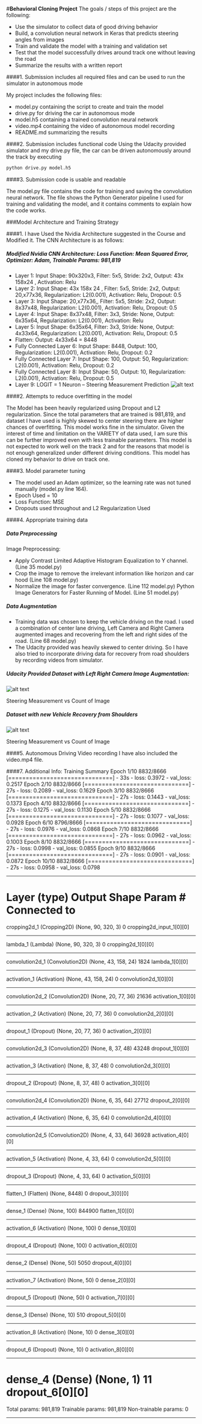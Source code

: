 #**Behavioral Cloning Project** 
The goals / steps of this project are the following:
* Use the simulator to collect data of good driving behavior
* Build, a convolution neural network in Keras that predicts steering angles from images
* Train and validate the model with a training and validation set
* Test that the model successfully drives around track one without leaving the road
* Summarize the results with a written report


[//]: # (Image References)

[image1]: ./examples/P3_Architecture.png "CNN Architecture Visualization"
[image2]: ./examples/Udacity_Dataset_Visualization.JPG "Udacity Provided Dataset with Left and Right Image Augmentation"
[image3]: ./examples/Augmented_Dataset_Visualization.JPG "Dataset with new Vehicle Recovery from Shoulders"


####1. Submission includes all required files and can be used to run the simulator in autonomous mode

My project includes the following files:
* model.py containing the script to create and train the model
* drive.py for driving the car in autonomous mode
* model.h5 containing a trained convolution neural network 
* video.mp4 containing the video of autonomous model recording
* README.md summarizing the results

####2. Submission includes functional code
Using the Udacity provided simulator and my drive.py file, the car can be driven autonomously around the track by executing 
```sh
python drive.py model.h5
```

####3. Submission code is usable and readable

The model.py file contains the code for training and saving the convolution neural network. The file shows the Python Generator pipeline I used for training and validating the model, and it contains comments to explain how the code works.

###Model Architecture and Training Strategy

####1. I have Used the Nvidia Architecture suggested in the Course and Modified it. The CNN Architecture is as follows:

##### Modified Nvidia CNN Architecture:  Loss Function: Mean Squared Error, Optimizer: Adam, Trainable Params: 981,819
* Layer 1:  Input Shape: 90x320x3, Filter: 5x5, Stride: 2x2, Output: 43x 158x24 , Activation: Relu
* Layer 2:  Input Shape: 43x 158x 24 , Filter: 5x5, Stride: 2x2, Output: 20,x77x36, Regularization: L2(0.001), Activation: Relu, Dropout: 0.5
* Layer 3:  Input Shape: 20,x77x36,, Filter: 5x5, Stride: 2x2, Output: 8x37x48, Regularization: L2(0.001), Activation: Relu, Dropout: 0.5
* Layer 4:  Input Shape: 8x37x48, Filter: 3x3, Stride: None, Output: 6x35x64, Regularization: L2(0.001), Activation: Relu
* Layer 5:  Input Shape: 6x35x64, Filter: 3x3, Stride: None, Output: 4x33x64, Regularization: L2(0.001), Activation: Relu, Dropout: 0.5
* Flatten: Output: 4x33x64 = 8448
* Fully Connected Layer 6:  Input Shape: 8448,  Output: 100, Regularization: L2(0.001), Activation: Relu, Dropout: 0.2
* Fully Connected Layer 7:  Input Shape: 100, Output: 50, Regularization: L2(0.001), Activation: Relu, Dropout: 0.2
* Fully Connected Layer 8:  Input Shape: 50, Output: 10, Regularization: L2(0.001), Activation: Relu, Dropout: 0.5
* Layer 9:  LOGIT = 1 Neuron – Steering Measurement Prediction
![alt text][image1]

####2. Attempts to reduce overfitting in the model

The Model has been heavily regularized using Dropout and L2 regularization. Since the total parameters that are trained is 981,819, and dataset I have used is highly skewed to center steering there are higher chances of overfitting. 
This model works fine in the simulator. Given the interest of time and limitation on the VARIETY of data used, I am sure this can be further improved even with less trainable parameters. This model is not expected to work well on the track 2 and for the reasons that model is not enough generalized under different driving conditions. This model has cloned my behavior to drive on track one. 

####3. Model parameter tuning

* The model used an Adam optimizer, so the learning rate was not tuned manually (model.py line 164).
* Epoch Used = 10
* Loss Function: MSE
* Dropouts used throughout and L2 Regularization Used

####4. Appropriate training data

##### Data Preprocessing
Image Preprocessing:
-	Apply Contrast Limited Adaptive Histogram Equalization to Y channel. (Line 35 model.py)
-	Crop the image to remove the irrelevant information like horizon and car hood (Line 108 model.py)
-	Normalize the image for faster convergence. (Line 112 model.py)
Python Image Generators for Faster Running of Model. (Line 51 model.py)

##### Data Augmentation
* Training data was chosen to keep the vehicle driving on the road. I used a combination of center lane driving, Left Camera and Right Camera augmented images and recovering from the left and right sides of the road. (Line 68 model.py)
* The Udacity provided was heavily skewed to center driving. So I have also tried to incorporate driving data for recovery from road shoulders by recording videos from simulator.

##### Udacity Provided Dataset with Left Right Camera Image Augmentation:
![alt text][image2]

Steering Measurement vs Count of Image

##### Dataset with new Vehicle Recovery from Shoulders
![alt text][image3]

Steering Measurement vs Count of Image

####5. Autonomous Driving Video recording
I have also included the video.mp4 file.

####7. Additional Info:  Training Summary
Epoch 1/10
8832/8666 [==============================] - 33s - loss: 0.3972 - val_loss: 0.2517
Epoch 2/10
8832/8666 [==============================] - 27s - loss: 0.2089 - val_loss: 0.1629
Epoch 3/10
8832/8666 [==============================] - 27s - loss: 0.1443 - val_loss: 0.1373
Epoch 4/10
8832/8666 [==============================] - 27s - loss: 0.1275 - val_loss: 0.1130
Epoch 5/10
8832/8666 [==============================] - 27s - loss: 0.1077 - val_loss: 0.0928
Epoch 6/10
8796/8666 [==============================] - 27s - loss: 0.0976 - val_loss: 0.0868
Epoch 7/10
8832/8666 [==============================] - 27s - loss: 0.0962 - val_loss: 0.1003
Epoch 8/10
8832/8666 [==============================] - 27s - loss: 0.0998 - val_loss: 0.0855
Epoch 9/10
8832/8666 [==============================] - 27s - loss: 0.0901 - val_loss: 0.0872
Epoch 10/10
8832/8666 [==============================] - 27s - loss: 0.0958 - val_loss: 0.0798
  ____________________________________________________________________________________________________
  Layer (type)                     Output Shape          Param #     Connected to
  ====================================================================================================
  cropping2d_1 (Cropping2D)        (None, 90, 320, 3)    0           cropping2d_input_1[0][0]
  ____________________________________________________________________________________________________
  lambda_1 (Lambda)                (None, 90, 320, 3)    0           cropping2d_1[0][0]
  ____________________________________________________________________________________________________
  convolution2d_1 (Convolution2D)  (None, 43, 158, 24)   1824        lambda_1[0][0]
  ____________________________________________________________________________________________________
  activation_1 (Activation)        (None, 43, 158, 24)   0           convolution2d_1[0][0]
  ____________________________________________________________________________________________________
  convolution2d_2 (Convolution2D)  (None, 20, 77, 36)    21636       activation_1[0][0]
  ____________________________________________________________________________________________________
  activation_2 (Activation)        (None, 20, 77, 36)    0           convolution2d_2[0][0]
  ____________________________________________________________________________________________________
  dropout_1 (Dropout)              (None, 20, 77, 36)    0           activation_2[0][0]
  ____________________________________________________________________________________________________
  convolution2d_3 (Convolution2D)  (None, 8, 37, 48)     43248       dropout_1[0][0]
  ____________________________________________________________________________________________________
  activation_3 (Activation)        (None, 8, 37, 48)     0           convolution2d_3[0][0]
  ____________________________________________________________________________________________________
  dropout_2 (Dropout)              (None, 8, 37, 48)     0           activation_3[0][0]
  ____________________________________________________________________________________________________
  convolution2d_4 (Convolution2D)  (None, 6, 35, 64)     27712       dropout_2[0][0]
  ____________________________________________________________________________________________________
  activation_4 (Activation)        (None, 6, 35, 64)     0           convolution2d_4[0][0]
  ____________________________________________________________________________________________________
  convolution2d_5 (Convolution2D)  (None, 4, 33, 64)     36928       activation_4[0][0]
  ____________________________________________________________________________________________________
  activation_5 (Activation)        (None, 4, 33, 64)     0           convolution2d_5[0][0]
  ____________________________________________________________________________________________________
  dropout_3 (Dropout)              (None, 4, 33, 64)     0           activation_5[0][0]
  ____________________________________________________________________________________________________
  flatten_1 (Flatten)              (None, 8448)          0           dropout_3[0][0]
  ____________________________________________________________________________________________________
  dense_1 (Dense)                  (None, 100)           844900      flatten_1[0][0]
  ____________________________________________________________________________________________________
  activation_6 (Activation)        (None, 100)           0           dense_1[0][0]
  ____________________________________________________________________________________________________
  dropout_4 (Dropout)              (None, 100)           0           activation_6[0][0]
  ____________________________________________________________________________________________________
  dense_2 (Dense)                  (None, 50)            5050        dropout_4[0][0]
  ____________________________________________________________________________________________________
  activation_7 (Activation)        (None, 50)            0           dense_2[0][0]
  ____________________________________________________________________________________________________
  dropout_5 (Dropout)              (None, 50)            0           activation_7[0][0]
  ____________________________________________________________________________________________________
  dense_3 (Dense)                  (None, 10)            510         dropout_5[0][0]
  ____________________________________________________________________________________________________
  activation_8 (Activation)        (None, 10)            0           dense_3[0][0]
  ____________________________________________________________________________________________________
  dropout_6 (Dropout)              (None, 10)            0           activation_8[0][0]
  ____________________________________________________________________________________________________
  dense_4 (Dense)                  (None, 1)             11          dropout_6[0][0]
  ====================================================================================================
  Total params: 981,819
  Trainable params: 981,819
  Non-trainable params: 0
  ____________________________________________________________________________________________________
